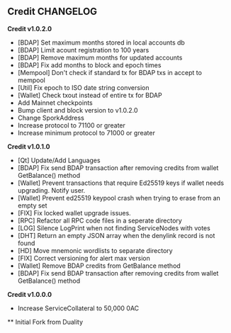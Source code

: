 **Credit CHANGELOG**
-------------------------

**Credit v1.0.2.0**

* [BDAP] Set maximum months stored in local accounts db
* [BDAP] Limit acount registration to 100 years
* [BDAP] Remove maximum months for updated accounts
* [BDAP] Fix add months to block and epoch times
* [Mempool] Don't check if standard tx for BDAP txs in accept to mempool
* [Util] Fix epoch to ISO date string conversion
* [Wallet] Check txout instead of entire tx for BDAP
* Add Mainnet checkpoints
* Bump client and block version to v1.0.2.0
* Change SporkAddress
* Increase protocol to 71100 or greater
* Increase minimum protocol to 71000 or greater


**Credit v1.0.1.0**

* [Qt] Update/Add Languages
* [BDAP] Fix send BDAP transaction after removing credits from wallet GetBalance() method
* [Wallet] Prevent transactions that require Ed25519 keys if wallet needs upgrading. Notify user.
* [Wallet] Prevent ed25519 keypool crash when trying to erase from an empty set
* [FIX] Fix locked wallet upgrade issues.
* [RPC] Refactor all RPC code files in a seperate directory
* [LOG] Silence LogPrint when not finding ServiceNodes with votes
* [DHT] Return an empty JSON array when the denylink record is not found
* [HD] Move mnemonic wordlists to separate directory
* [FIX] Correct versioning for alert max version
* [Wallet] Remove BDAP credits from GetBalance method
* [BDAP] Fix send BDAP transaction after removing credits from wallet GetBalance() method


**Credit v1.0.0.0**

* Increase ServiceCollateral to 50,000 0AC

** Initial Fork from Duality
